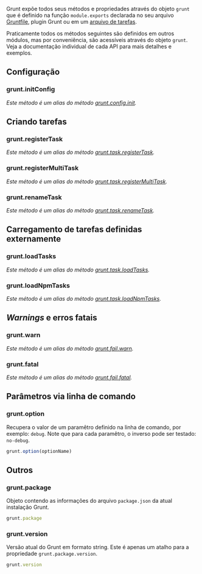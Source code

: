 Grunt expõe todos seus métodos e propriedades através do objeto `grunt` que é definido na função `module.exports` declarada no seu arquivo [Gruntfile](Getting-started), plugin Grunt ou em um [arquivo de tarefas](Creating-tasks).

Praticamente todos os métodos seguintes são definidos em outros módulos, mas por conveniência, são acessíveis através do objeto `grunt`. Veja a documentação individual de cada API para mais detalhes e exemplos.

## Configuração

### grunt.initConfig
_Este método é um alias do método [grunt.config.init](grunt.config#grunt.config.init)._


## Criando tarefas

### grunt.registerTask
_Este método é um alias do método [grunt.task.registerTask](grunt.task#grunt.task.registerTask)._

### grunt.registerMultiTask
_Este método é um alias do método [grunt.task.registerMultiTask](grunt.task#grunt.task.registerMultiTask)._

### grunt.renameTask
_Este método é um alias do método [grunt.task.renameTask](grunt.task#grunt.task.renameTask)._

## Carregamento de tarefas definidas externamente

### grunt.loadTasks
_Este método é um alias do método [grunt.task.loadTasks](grunt.task#grunt.task.loadTasks)._

### grunt.loadNpmTasks
_Este método é um alias do método [grunt.task.loadNpmTasks](grunt.task#grunt.task.loadNpmTasks)._


## *Warnings* e erros fatais

### grunt.warn
_Este método é um alias do método [grunt.fail.warn](grunt.fail#grunt.fail.warn)._

### grunt.fatal
_Este método é um alias do método [grunt.fail.fatal](grunt.fail#grunt.fail.fatal)._


## Parâmetros via linha de comando

### grunt.option
Recupera o valor de um paramêtro definido na linha de comando, por exemplo: `debug`. Note que para cada paramêtro, o inverso pode ser testado: `no-debug`.

```javascript
grunt.option(optionName)
```

## Outros

### grunt.package
Objeto contendo as informações do arquivo `package.json` da atual instalação Grunt.

```javascript
grunt.package
```

### grunt.version
Versão atual do Grunt em formato string. Este é apenas um atalho para a propriedade `grunt.package.version`.

```javascript
grunt.version
```
